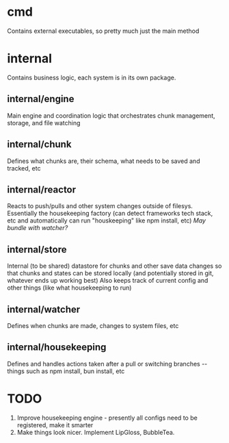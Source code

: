 # cmd
Contains external executables, so pretty much just the main method

# internal
Contains business logic, each system is in its own package.

## internal/engine
Main engine and coordination logic that orchestrates chunk management, storage, and file watching

## internal/chunk
Defines what chunks are, their schema, what needs to be saved and tracked, etc

## internal/reactor
Reacts to push/pulls and other system changes outside of filesys. Essentially the housekeeping factory (can detect frameworks tech stack, etc and automatically can run "houskeeping" like npm install, etc)
*May bundle with watcher?*

## internal/store
Internal (to be shared) datastore for chunks and other save data changes so that chunks and states can be stored locally (and potentially stored in git, whatever ends up working best) Also keeps track of current config and other things (like what housekeeping to run)

## internal/watcher
Defines when chunks are made, changes to system files, etc

## internal/housekeeping
Defines and handles actions taken after a pull or switching branches -- things such as npm install, bun install, etc


# TODO

1. Improve housekeeping engine - presently all configs need to be registered, make it smarter
2. Make things look nicer. Implement LipGloss, BubbleTea.